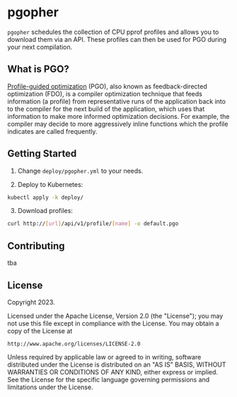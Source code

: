 # pgopher

`pgopher` schedules the collection of CPU pprof profiles and allows you to download them via an API. These profiles can then be used for PGO during your next compilation.

## What is PGO?

[Profile-guided optimization](https://go.dev/doc/pgo) (PGO), also known as feedback-directed optimization (FDO), is a compiler optimization technique that feeds information (a profile) from representative runs of the application back into to the compiler for the next build of the application, which uses that information to make more informed optimization decisions. For example, the compiler may decide to more aggressively inline functions which the profile indicates are called frequently.

## Getting Started

1. Change `deploy/pgopher.yml` to your needs.

2. Deploy to Kubernetes:

```sh
kubectl apply -k deploy/
```

3. Download profiles:

```sh
curl http://[url]/api/v1/profile/[name] -o default.pgo
```

## Contributing

tba

## License

Copyright 2023.

Licensed under the Apache License, Version 2.0 (the "License");
you may not use this file except in compliance with the License.
You may obtain a copy of the License at

    http://www.apache.org/licenses/LICENSE-2.0

Unless required by applicable law or agreed to in writing, software
distributed under the License is distributed on an "AS IS" BASIS,
WITHOUT WARRANTIES OR CONDITIONS OF ANY KIND, either express or implied.
See the License for the specific language governing permissions and
limitations under the License.
